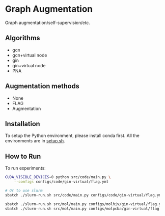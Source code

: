# Graph Augmentation
Graph augmentation/self-supervision/etc.

## Algorithms
* gcn 
* gcn+virtual node 
* gin 
* gin+virtual node
* PNA

## Augmentation methods
* None
* FLAG
* Augmentation

## Installation
To setup the Python environment, please install conda first. All the environments are in [setup.sh](./setup.sh).

## How to Run
To run experiments:
```bash
CUDA_VISIBLE_DEVICES=0 python src/code/main.py \
    --configs configs/code/gin-virtual/flag.yml

# Or to use slurm
sbatch ./slurm-run.sh src/code/main.py configs/code/gin-virtual/flag.yml

sbatch ./slurm-run.sh src/mol/main.py configs/molhiv/gin-virtual/flag.yml
sbatch ./slurm-run.sh src/mol/main.py configs/molpcba/gin-virtual/flag.yml
```